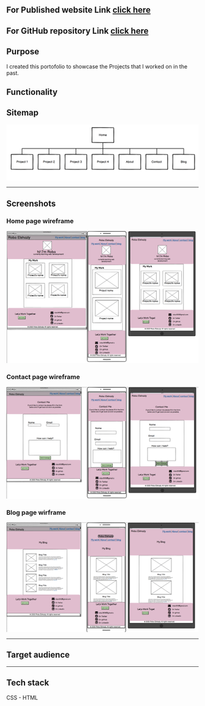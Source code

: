 ## For Published website Link [click here]()

## For GitHub repository Link [click here](https://github.com/robaElshazly/Portfolio)



## Purpose

I created this portofolio to showcase the Projects that I worked on in the past.

## Functionality

## Sitemap

![sitemap](./src/images/screen-shots/sitemap.png)

___
## Screenshots

### Home page wireframe
![home](./src/images/screen-shots/home-screenshot.png)



### Contact page wireframe
![home](./src/images/screen-shots/contact-screenshot.png)



### Blog page wirframe
![home](./src/images/screen-shots/blog-screenshot.png)

___
## Target audience

___
## Tech stack

CSS - HTML
